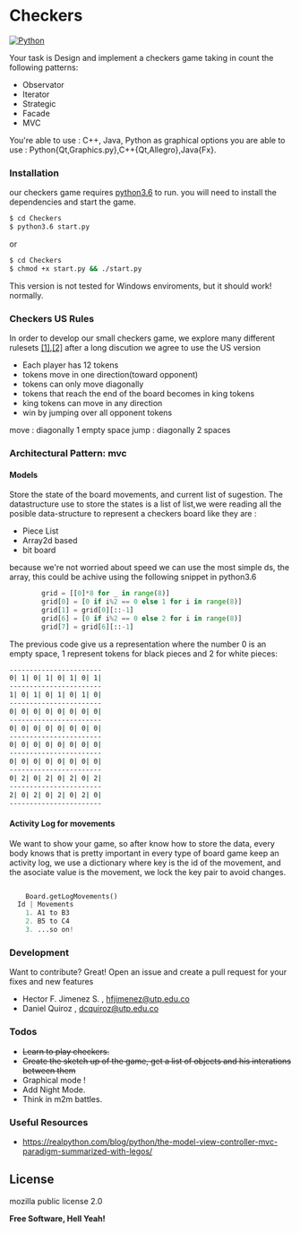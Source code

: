 # Checkers
[![Python](https://www.python.org/static/community_logos/python-powered-w-100x40.png)](https://www.python.org/)

Your task is Design and implement a checkers game taking in count the following patterns:
 - Observator
 - Iterator
 - Strategic 
 - Facade
 - MVC
 
You're able to use : C++, Java, Python as graphical options you are able to use : Python{Qt,Graphics.py},C++{Qt,Allegro},Java{Fx}.

### Installation

our checkers game requires [python3.6](https://www.python.org/) to run.
you will need to install the dependencies and start the game.

```sh
$ cd Checkers
$ python3.6 start.py
```
or 
```sh
$ cd Checkers
$ chmod +x start.py && ./start.py
```

This version is not tested for Windows enviroments, but it should work! normally.


### Checkers US Rules

In order to develop our small checkers game, we  explore many different rulesets  [[1]](https://www.thespruce.com/play-checkers-using-standard-rules-409287),[[2]](https://en.wikipedia.org/wiki/Draughts)
after a long discution we agree to use the US version
- Each player has 12 tokens 
- tokens move in one direction(toward opponent)
- tokens can only move diagonally 
- tokens that reach the end of the board becomes in king tokens
- king tokens can move in any direction 
- win by jumping over all opponent tokens 

move : diagonally 1 empty space 
jump : diagonally 2 spaces 


### Architectural Pattern: mvc

#### Models
Store the state of the board movements, and current list of sugestion. 
The datastructure use to store the states is a list of list,we were reading all 
the posible data-structure to represent a checkers board  like they are :
- Piece List 
- Array2d based
- bit board 

because we're not worried about speed we can use the most simple ds, the array, this could be 
achive using the following snippet in python3.6

```python 
        grid = [[0]*8 for _ in range(8)]
        grid[0] = [0 if i%2 == 0 else 1 for i in range(8)]
        grid[1] = grid[0][::-1]
        grid[6] = [0 if i%2 == 0 else 2 for i in range(8)]
        grid[7] = grid[6][::-1]
```
The previous code give us a representation where the number 0 is an empty space, 1 represent tokens for black pieces and 2 for white pieces:

```sh
-----------------------
0| 1| 0| 1| 0| 1| 0| 1| 
-----------------------
1| 0| 1| 0| 1| 0| 1| 0| 
-----------------------
0| 0| 0| 0| 0| 0| 0| 0| 
-----------------------
0| 0| 0| 0| 0| 0| 0| 0| 
-----------------------
0| 0| 0| 0| 0| 0| 0| 0| 
-----------------------
0| 0| 0| 0| 0| 0| 0| 0| 
-----------------------
0| 2| 0| 2| 0| 2| 0| 2| 
-----------------------
2| 0| 2| 0| 2| 0| 2| 0| 
-----------------------
```
#### Activity Log for movements

We want to show your game, so after know how to store the data, every body knows that is pretty important in every type of board game keep an activity log, we use a dictionary where key is the id of the movement, and the asociate value is the movement, we lock the key pair to avoid changes.  

```python 

    Board.getLogMovements()
  Id | Movements 
    1. A1 to B3
    2. B5 to C4 
    3. ...so on!

```

### Development

Want to contribute? Great!
Open an issue and create a pull request for your fixes and new features

* Hector F. Jimenez S. , hfjimenez@utp.edu.co 
* Daniel Quiroz , dcquiroz@utp.edu.co


### Todos

 - ~~Learn to play checkers.~~
 - ~~Create the sketch up of the game, get a list of objects and his interations between them~~
 - Graphical mode !
 - Add Night Mode.
 - Think in m2m battles.


### Useful Resources

- https://realpython.com/blog/python/the-model-view-controller-mvc-paradigm-summarized-with-legos/

License
----
mozilla public license 2.0

**Free Software, Hell Yeah!**